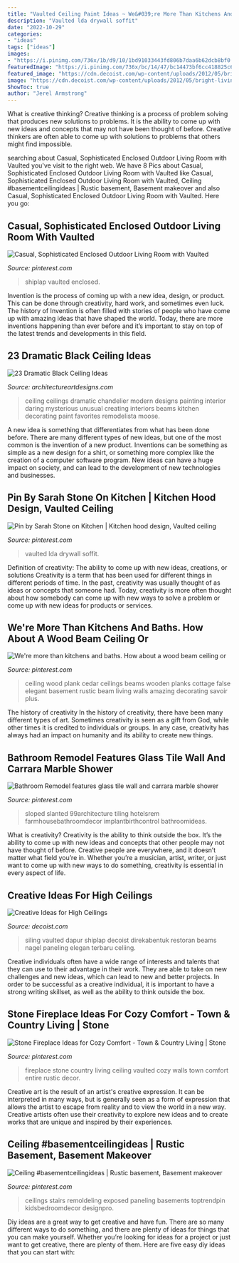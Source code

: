 ```yaml
---
title: "Vaulted Ceiling Paint Ideas ~ We&#039;re More Than Kitchens And Baths. How About A Wood Beam Ceiling Or"
description: "Vaulted lda drywall soffit"
date: "2022-10-29"
categories:
- "ideas"
tags: ["ideas"]
images:
- "https://i.pinimg.com/736x/1b/d9/10/1bd91033443fd806b7daa6b62dcb8bf0.jpg"
featuredImage: "https://i.pinimg.com/736x/bc/14/47/bc14473bf6cc418825c6c819d3b959d9.jpg"
featured_image: "https://cdn.decoist.com/wp-content/uploads/2012/05/bright-living-room-with-high-ceiling.jpg"
image: "https://cdn.decoist.com/wp-content/uploads/2012/05/bright-living-room-with-high-ceiling.jpg"
ShowToc: true
author: "Jerel Armstrong"
---
```



What is creative thinking?
Creative thinking is a process of problem solving that produces new solutions to problems. It is the ability to come up with new ideas and concepts that may not have been thought of before. Creative thinkers are often able to come up with solutions to problems that others might find impossible.

	

		
searching about Casual, Sophisticated Enclosed Outdoor Living Room with Vaulted you've visit to the right web. We have 8 Pics about Casual, Sophisticated Enclosed Outdoor Living Room with Vaulted like Casual, Sophisticated Enclosed Outdoor Living Room with Vaulted, Ceiling #basementceilingideas | Rustic basement, Basement makeover and also Casual, Sophisticated Enclosed Outdoor Living Room with Vaulted. Here you go:
		
    
## Casual, Sophisticated Enclosed Outdoor Living Room With Vaulted

<img loading=lazy src="https://i.pinimg.com/736x/0c/45/ce/0c45cee244ee84f9b231a7ac22a5f45f.jpg" onerror="this.onerror=null;this.src='https://tse1.mm.bing.net/th?id=OIP.YlS-AL4FtCTASV2Er8wZZgHaLH&amp;pid=15.1';" alt="Casual, Sophisticated Enclosed Outdoor Living Room with Vaulted">

_Source: pinterest.com_

>shiplap vaulted enclosed. 

	

Invention is the process of coming up with a new idea, design, or product. This can be done through creativity, hard work, and sometimes even luck. The history of Invention is often filled with stories of people who have come up with amazing ideas that have shaped the world. Today, there are more inventions happening than ever before and it’s important to stay on top of the latest trends and developments in this field.

    
## 23 Dramatic Black Ceiling Ideas

<img loading=lazy src="http://www.architectureartdesigns.com/wp-content/uploads/2013/11/1218.jpg" onerror="this.onerror=null;this.src='https://tse3.mm.bing.net/th?id=OIP.r30iuVcAAbvnJLobQHG8BwHaLH&amp;pid=15.1';" alt="23 Dramatic Black Ceiling Ideas">

_Source: architectureartdesigns.com_

>ceiling ceilings dramatic chandelier modern designs painting interior daring mysterious unusual creating interiors beams kitchen decorating paint favorites remodelista moose. 

	

A new idea is something that differentiates from what has been done before. There are many different types of new ideas, but one of the most common is the invention of a new product. Inventions can be something as simple as a new design for a shirt, or something more complex like the creation of a computer software program. New ideas can have a huge impact on society, and can lead to the development of new technologies and businesses.

    
## Pin By Sarah Stone On Kitchen | Kitchen Hood Design, Vaulted Ceiling

<img loading=lazy src="https://i.pinimg.com/736x/1b/d9/10/1bd91033443fd806b7daa6b62dcb8bf0.jpg" onerror="this.onerror=null;this.src='https://tse2.mm.bing.net/th?id=OIP.PBvlmYo42XJkl_xx5ARGawAAAA&amp;pid=15.1';" alt="Pin by Sarah Stone on Kitchen | Kitchen hood design, Vaulted ceiling">

_Source: pinterest.com_

>vaulted lda drywall soffit. 

	

Definition of creativity: The ability to come up with new ideas, creations, or solutions
Creativity is a term that has been used for different things in different periods of time. In the past, creativity was usually thought of as ideas or concepts that someone had. Today, creativity is more often thought about how somebody can come up with new ways to solve a problem or come up with new ideas for products or services.

    
## We&#039;re More Than Kitchens And Baths. How About A Wood Beam Ceiling Or

<img loading=lazy src="https://i.pinimg.com/736x/61/87/b4/6187b42ea4e73f0dd1628624a00bac4f--cedar-plank-ceiling-wood-plank-ceilings.jpg" onerror="this.onerror=null;this.src='https://tse3.mm.bing.net/th?id=OIP.tU7ZEoTA4XlMS_SR55UgHAHaJ3&amp;pid=15.1';" alt="We&#039;re more than kitchens and baths. How about a wood beam ceiling or">

_Source: pinterest.com_

>ceiling wood plank cedar ceilings beams wooden planks cottage false elegant basement rustic beam living walls amazing decorating savoir plus. 

	

The history of creativity
In the history of creativity, there have been many different types of art. Sometimes creativity is seen as a gift from God, while other times it is credited to individuals or groups. In any case, creativity has always had an impact on humanity and its ability to create new things.

    
## Bathroom Remodel Features Glass Tile Wall And Carrara Marble Shower

<img loading=lazy src="https://i.pinimg.com/736x/b1/5b/ce/b15bced55c2a4a9b9f0b9d9b096d5fe4.jpg" onerror="this.onerror=null;this.src='https://tse1.mm.bing.net/th?id=OIP.Lj8bqbAvuYWAh0BMtOEhbgHaLX&amp;pid=15.1';" alt="Bathroom Remodel features glass tile wall and carrara marble shower">

_Source: pinterest.com_

>sloped slanted 99architecture tiling hotelsrem farmhousebathroomdecor implantbirthcontrol bathroomideas. 

	

What is creativity?
Creativity is the ability to think outside the box. It’s the ability to come up with new ideas and concepts that other people may not have thought of before. Creative people are everywhere, and it doesn’t matter what field you’re in. Whether you’re a musician, artist, writer, or just want to come up with new ways to do something, creativity is essential in every aspect of life.

    
## Creative Ideas For High Ceilings

<img loading=lazy src="https://cdn.decoist.com/wp-content/uploads/2012/05/bright-living-room-with-high-ceiling.jpg" onerror="this.onerror=null;this.src='https://tse2.mm.bing.net/th?id=OIP.9Awf5jE5XcMi6g60HLLFYQHaLH&amp;pid=15.1';" alt="Creative Ideas for High Ceilings">

_Source: decoist.com_

>siling vaulted dapur shiplap decoist direkabentuk restoran beams nagel paneling elegan terbaru celiing. 

	

Creative individuals often have a wide range of interests and talents that they can use to their advantage in their work. They are able to take on new challenges and new ideas, which can lead to new and better projects. In order to be successful as a creative individual, it is important to have a strong writing skillset, as well as the ability to think outside the box.

    
## Stone Fireplace Ideas For Cozy Comfort - Town &amp; Country Living | Stone

<img loading=lazy src="https://i.pinimg.com/736x/bc/14/47/bc14473bf6cc418825c6c819d3b959d9.jpg" onerror="this.onerror=null;this.src='https://tse1.mm.bing.net/th?id=OIP.Sc4xrC-IDXTC4miRToEoKAHaKI&amp;pid=15.1';" alt="Stone Fireplace Ideas for Cozy Comfort - Town &amp; Country Living | Stone">

_Source: pinterest.com_

>fireplace stone country living ceiling vaulted cozy walls town comfort entire rustic decor. 

	

Creative art is the result of an artist's creative expression. It can be interpreted in many ways, but is generally seen as a form of expression that allows the artist to escape from reality and to view the world in a new way. Creative artists often use their creativity to explore new ideas and to create works that are unique and inspired by their experiences.

    
## Ceiling #basementceilingideas | Rustic Basement, Basement Makeover

<img loading=lazy src="https://i.pinimg.com/736x/c8/9f/f7/c89ff7e9f76f32af6e0a7378011e40fc.jpg" onerror="this.onerror=null;this.src='https://tse2.mm.bing.net/th?id=OIP.XW1sIaQ2L5k0GagY2uaEIAHaJ3&amp;pid=15.1';" alt="Ceiling #basementceilingideas | Rustic basement, Basement makeover">

_Source: pinterest.com_

>ceilings stairs remoldeling exposed paneling basements toptrendpin kidsbedroomdecor designpro. 

	

Diy ideas are a great way to get creative and have fun. There are so many different ways to do something, and there are plenty of ideas for things that you can make yourself. Whether you’re looking for ideas for a project or just want to get creative, there are plenty of them. Here are five easy diy ideas that you can start with: 

